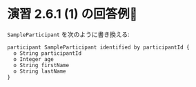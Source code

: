 # 演習 2.6.1 (1) の回答例

`SampleParticipant` を次のように書き換える:

```
participant SampleParticipant identified by participantId {
  o String participantId
  o Integer age
  o String firstName
  o String lastName
}
```

